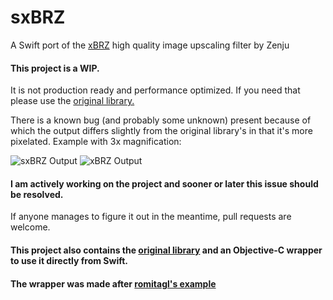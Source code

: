 # sxBRZ
A Swift port of the [xBRZ](https://sourceforge.net/projects/xbrz/) high quality image upscaling filter by Zenju

#### This project is a WIP.

It is not production ready and performance optimized. 
If you need that please use the [original library.](https://sourceforge.net/projects/xbrz/)

There is a known bug (and probably some unknown) present because of which the output differs slightly from the original library's in that it's more pixelated. Example with 3x magnification:

![sxBRZ Output](http://i.imgur.com/KS7vobw.png "sxBRZ Output")
![xBRZ Output](http://i.imgur.com/ETN1UTy.png "xBRZ Output")

#### I am actively working on the project and sooner or later this issue should be resolved.
If anyone manages to figure it out in the meantime, pull requests are welcome.

#### This project also contains the [original library](https://sourceforge.net/projects/xbrz/) and an Objective-C wrapper to use it directly from Swift. 
#### The wrapper was made after [romitagl's example](https://github.com/romitagl/shared)
